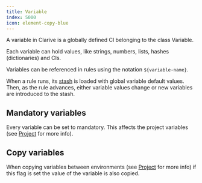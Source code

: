```yaml
---
title: Variable
index: 5000
icon: element-copy-blue
---
```


A variable in Clarive is a globally defined CI belonging to the class Variable.

Each variable can hold values, like strings, numbers, lists, hashes (dictionaries) and CIs.

Variables can be referenced in rules using the notation `${variable-name}`.

When a rule runs, its [stash](concepts/stash) is loaded with global variable default values.  Then, as the rule
advances, either variable values change or new variables are introduced to the stash.

## Mandatory variables

Every variable can be set to mandatory. This affects the project variables (see [Project](concepts/project) for more
info).

## Copy variables

When copying variables between environments (see [Project](concepts/project) for more info) if this flag is set the
value of the variable is also copied.
